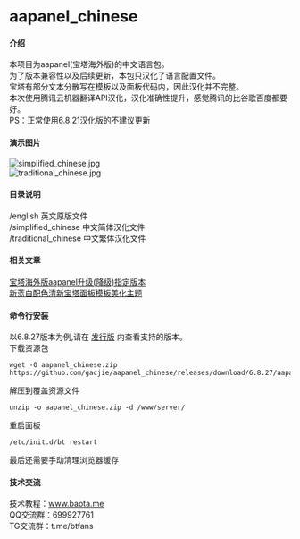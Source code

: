 # aapanel_chinese

#### 介绍
本项目为aapanel(宝塔海外版)的中文语言包。    
为了版本兼容性以及后续更新，本包只汉化了语言配置文件。    
宝塔有部分文本分散写在模板以及面板代码内，因此汉化并不完整。     
本次使用腾讯云机器翻译API汉化，汉化准确性提升，感觉腾讯的比谷歌百度都要好。  
PS：正常使用6.8.21汉化版的不建议更新    

#### 演示图片    
 ![simplified_chinese.jpg](https://raw.githubusercontent.com/gacjie/aapanel_chinese/main/simplified_chinese.jpg)   
  ![traditional_chinese.jpg](https://raw.githubusercontent.com/gacjie/aapanel_chinese/main/traditional_chinese.jpg)   

#### 目录说明
/english   英文原版文件    
/simplified_chinese   中文简体汉化文件     
/traditional_chinese   中文繁体汉化文件      
     
#### 相关文章
[宝塔海外版aapanel升级(降级)指定版本](https://www.baota.me/post-264.html)     
[新蓝白配色清新宝塔面板模板美化主题](https://www.baota.me/post-233.html) 

#### 命令行安装
以6.8.27版本为例,请在 [发行版](https://github.com/gacjie/aapanel_chinese/releases) 内查看支持的版本。   
下载资源包   
```shell-session
wget -O aapanel_chinese.zip https://github.com/gacjie/aapanel_chinese/releases/download/6.8.27/aapanel_simplified_chinese_6827.zip
```
解压到覆盖资源文件
```shell-session
unzip -o aapanel_chinese.zip -d /www/server/
```
重启面板
```shell-session
/etc/init.d/bt restart
```
最后还需要手动清理浏览器缓存

#### 技术交流      
     
技术教程：www.baota.me     
QQ交流群：699927761      
TG交流群：t.me/btfans    
 
